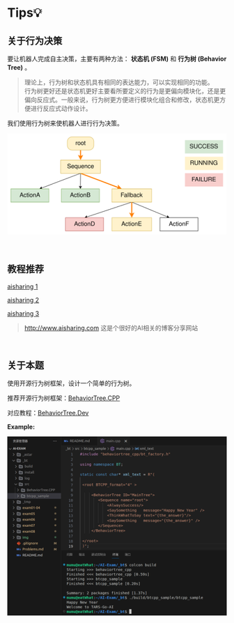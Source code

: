 # Tips💡

## 关于行为决策

要让机器人完成自主决策，主要有两种方法： **状态机 (FSM)** 和 **行为树 (Behavior Tree)** 。

> 理论上，行为树和状态机具有相同的表达能力，可以实现相同的功能。    
> 行为树更好还是状态机更好主要看所要定义的行为是更偏向模块化，还是更偏向反应式。一般来说，行为树更方便进行模块化组合和修改，状态机更方便进行反应式动作设计。

我们使用行为树来使机器人进行行为决策。

![bt](../img/bt.svg)

<br>

## 教程推荐

[aisharing 1](http://www.aisharing.com/archives/90)

[aisharing 2](http://www.aisharing.com/archives/99)

[aisharing 3](http://www.aisharing.com/archives/280)

> http://www.aisharing.com 这是个很好的AI相关的博客分享网站

<br>

## 关于本题

使用开源行为树框架，设计一个简单的行为树。

推荐开源行为树框架：[BehaviorTree.CPP](https://github.com/BehaviorTree/BehaviorTree.CPP)

对应教程：[BehaviorTree.Dev](https://www.behaviortree.dev/docs/Intro)

**Example:**

![bt_sample](../img/bt.png)